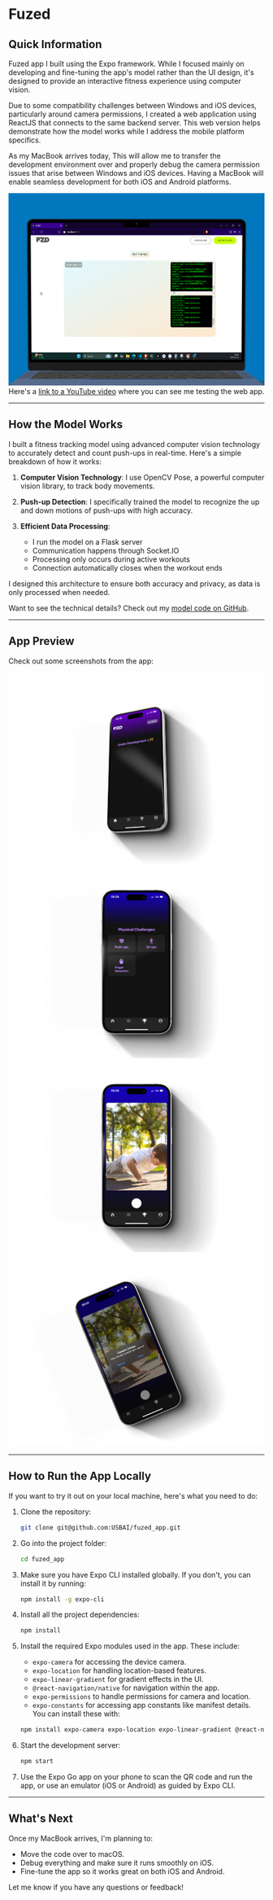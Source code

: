 # Fuzed

## Quick Information
Fuzed app I built using the Expo framework. While I focused mainly on developing and fine-tuning the app's model rather than the UI design, it's designed to provide an interactive fitness experience using computer vision.

Due to some compatibility challenges between Windows and iOS devices, particularly around camera permissions, I created a web application using ReactJS that connects to the same backend server. This web version helps demonstrate how the model works while I address the mobile platform specifics.

As my MacBook arrives today, This will allow me to transfer the development environment over and properly debug the camera permission issues that arise between Windows and iOS devices. Having a MacBook will enable seamless development for both iOS and Android platforms.


![Web Application](./assets/macbook-smooth-lid-drop.png)
Here's a [link to a YouTube video](https://youtu.be/YobP0VaoBE0?si=mjDVPXSZxf_thlnL) where you can see me testing the web app.

---

## How the Model Works

I built a fitness tracking model using advanced computer vision technology to accurately detect and count push-ups in real-time. Here's a simple breakdown of how it works:

1. **Computer Vision Technology**: I use OpenCV Pose, a powerful computer vision library, to track body movements.

2. **Push-up Detection**: I specifically trained the model to recognize the up and down motions of push-ups with high accuracy.

3. **Efficient Data Processing**: 
   - I run the model on a Flask server
   - Communication happens through Socket.IO
   - Processing only occurs during active workouts
   - Connection automatically closes when the workout ends

I designed this architecture to ensure both accuracy and privacy, as data is only processed when needed.

Want to see the technical details? Check out my [model code on GitHub](https://github.com/USBAI/fuzed_app/blob/main/fuzed_model/).

---

## App Preview
Check out some screenshots from the app:

![Home page](./assets/iphone-spin-freeze-tme.png)
![Challange Select](./assets/iphone-15-still%20(1).png)
![Camera Show Up](./assets/iphone-15-still.png)
![Allow Cammera Access](./assets/iphone-coin-spin.png)

---

## How to Run the App Locally
If you want to try it out on your local machine, here's what you need to do:

1. Clone the repository:
   ```bash
   git clone git@github.com:USBAI/fuzed_app.git
   ```

2. Go into the project folder:
   ```bash
   cd fuzed_app
   ```

3. Make sure you have Expo CLI installed globally. If you don't, you can install it by running:
   ```bash
   npm install -g expo-cli
   ```

4. Install all the project dependencies:
   ```bash
   npm install
   ```

5. Install the required Expo modules used in the app. These include:
   - `expo-camera` for accessing the device camera.
   - `expo-location` for handling location-based features.
   - `expo-linear-gradient` for gradient effects in the UI.
   - `@react-navigation/native` for navigation within the app.
   - `expo-permissions` to handle permissions for camera and location.
   - `expo-constants` for accessing app constants like manifest details.
   You can install these with:
   ```bash
   npm install expo-camera expo-location expo-linear-gradient @react-navigation/native expo-permissions expo-constants
   ```

6. Start the development server:
   ```bash
   npm start
   ```

7. Use the Expo Go app on your phone to scan the QR code and run the app, or use an emulator (iOS or Android) as guided by Expo CLI.

---

## What's Next
Once my MacBook arrives, I'm planning to:
- Move the code over to macOS.
- Debug everything and make sure it runs smoothly on iOS.
- Fine-tune the app so it works great on both iOS and Android.

Let me know if you have any questions or feedback!
